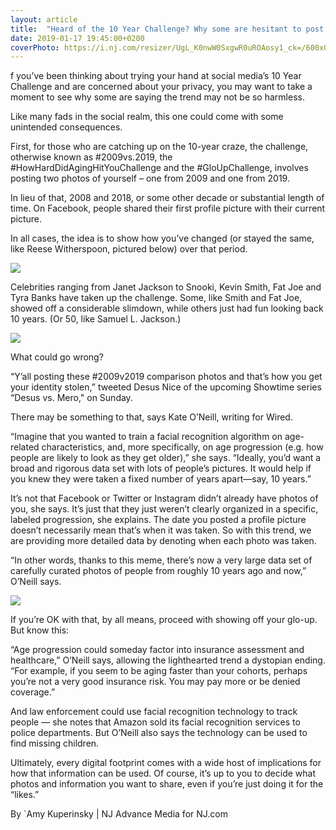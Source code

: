 ```yaml
---
layout: article
title:  "Heard of the 10 Year Challenge? Why some are hesitant to post their ′2009 vs. 2019′ photos on social media"
date: 2019-01-17 19:45:00+0200
coverPhoto: https://i.nj.com/resizer/UgL_K0nwW0SxgwR0uROAosy1_ck=/600x0/arc-anglerfish-arc2-prod-advancelocal/public/QFONDBHK4FGGLJRMSFE6MTAXBY.jpg
---
```


f you’ve been thinking about trying your hand at social media’s 10 Year Challenge and are concerned about your privacy, you may want to take a moment to see why some are saying the trend may not be so harmless.

Like many fads in the social realm, this one could come with some unintended consequences.

First, for those who are catching up on the 10-year craze, the challenge, otherwise known as #2009vs.2019, the #HowHardDidAgingHitYouChallenge and the #GloUpChallenge, involves posting two photos of yourself – one from 2009 and one from 2019.

In lieu of that, 2008 and 2018, or some other decade or substantial length of time. On Facebook, people shared their first profile picture with their current picture.

In all cases, the idea is to show how you’ve changed (or stayed the same, like Reese Witherspoon, pictured below) over that period.

![](https://pbs.twimg.com/media/Dw7H1BkUwAAg0fS.jpg)


Celebrities ranging from Janet Jackson to Snooki, Kevin Smith, Fat Joe and Tyra Banks have taken up the challenge. Some, like Smith and Fat Joe, showed off a considerable slimdown, while others just had fun looking back 10 years. (Or 50, like Samuel L. Jackson.)

![](https://pbs.twimg.com/media/DxICnSRWwAEpt1x.jpg)


What could go wrong?

“Y’all posting these #2009v2019 comparison photos and that’s how you get your identity stolen,” tweeted Desus Nice of the upcoming Showtime series “Desus vs. Mero," on Sunday.

There may be something to that, says Kate O’Neill, writing for Wired.

“Imagine that you wanted to train a facial recognition algorithm on age-related characteristics, and, more specifically, on age progression (e.g. how people are likely to look as they get older),” she says. “Ideally, you’d want a broad and rigorous data set with lots of people’s pictures. It would help if you knew they were taken a fixed number of years apart—say, 10 years.”

It’s not that Facebook or Twitter or Instagram didn’t already have photos of you, she says. It’s just that they just weren’t clearly organized in a specific, labeled progression, she explains. The date you posted a profile picture doesn’t necessarily mean that’s when it was taken. So with this trend, we are providing more detailed data by denoting when each photo was taken.

“In other words, thanks to this meme, there’s now a very large data set of carefully curated photos of people from roughly 10 years ago and now,” O’Neill says.

![](https://pbs.twimg.com/media/DxIsAjdX4AAfq3j.jpg)



If you’re OK with that, by all means, proceed with showing off your glo-up. But know this:

“Age progression could someday factor into insurance assessment and healthcare,” O’Neill says, allowing the lighthearted trend a dystopian ending. “For example, if you seem to be aging faster than your cohorts, perhaps you’re not a very good insurance risk. You may pay more or be denied coverage.”

And law enforcement could use facial recognition technology to track people — she notes that Amazon sold its facial recognition services to police departments. But O’Neill also says the technology can be used to find missing children.

Ultimately, every digital footprint comes with a wide host of implications for how that information can be used. Of course, it’s up to you to decide what photos and information you want to share, even if you’re just doing it for the “likes.”

By `Amy Kuperinsky | NJ Advance Media for NJ.com
